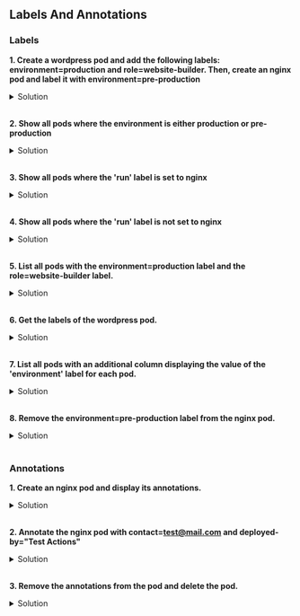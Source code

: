 ## Labels And Annotations

### Labels

**1. Create a wordpress pod and add the following labels: environment=production and role=website-builder. Then, create an nginx pod and label it with environment=pre-production**

<details><summary>Solution</summary>
<p>

```bash
kubectl run wordpress --image=wordpress
kubectl label pod wordpress environment=production role=website-builder
kubectl run nginx --image=nginx 
kubectl label pod nginx environment=pre-production
```

</p>
</details>
<br>

**2. Show all pods where the environment is either production or pre-production**

<details><summary>Solution</summary>
<p>

```bash
kubectl get pods -l 'environment in (production, pre-production)'
```

</p>
</details>
<br>

**3. Show all pods where the 'run' label is set to nginx**

<details><summary>Solution</summary>
<p>

```bash
kubectl get pods -l run=nginx
```

</p>
</details>
<br>

**4. Show all pods where the 'run' label is not set to nginx**

<details><summary>Solution</summary>
<p>

```bash
kubectl get pods -l run!=nginx
```

</p>
</details>
<br>

**5. List all pods with the environment=production label and the role=website-builder label.**

<details><summary>Solution</summary>
<p>

```bash
kubectl get pods -l environment=production,role=website-builder
```

</p>
</details>
<br>

**6. Get the labels of the wordpress pod.**

<details><summary>Solution</summary>
<p>

```bash
kubectl get pod wordpress --show-labels
```

</p>
</details>
<br>

**7. List all pods with an additional column displaying the value of the 'environment' label for each pod.**

<details><summary>Solution</summary>
<p>

```bash
kubectl get pods -L environment
```

</p>
</details>
<br>

**8. Remove the environment=pre-production label from the nginx pod.**

<details><summary>Solution</summary>
<p>

```bash
kubectl label pod nginx environment-
```

</p>
</details>
<br>

### Annotations

**1. Create an nginx pod and display its annotations.**

<details><summary>Solution</summary>
<p>

```bash
kubectl run nginx --image=nginx
kubectl describe pod nginx
```

</p>
</details>
<br>

**2. Annotate the nginx pod with contact=test@mail.com and deployed-by="Test Actions"**

<details><summary>Solution</summary>
<p>

```bash
kubectl annotate pod nginx contact=test@mail.com deployed-by="Test Actions"
kubectl describe pod nginx
```

</p>
</details>
<br>

**3. Remove the annotations from the pod and delete the pod.**

<details><summary>Solution</summary>
<p>

```bash
kubectl annotate pod nginx contact- deployed-by-
kubectl describe pod nginx
kubectl delete pod nginx
```

</p>
</details>
<br>